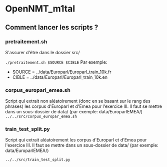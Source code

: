 # OpenNMT_m1tal

## Comment lancer les scripts ?

### pretraitement.sh

S'assurer d'être dans le dossier src/

`./pretraitement.sh $SOURCE $CIBLE`
Par exemple:
- SOURCE = ../data/Europarl/Europarl_train_10k.fr
- CIBLE = ../data/Europarl/Europarl_train_10k.en

### corpus_europarl_emea.sh

Script qui extrait non aléatoirement (donc en se basant sur le rang des phrases) les corpus d'Europarl et d'Emea pour l'exercice III.
Il faut se mettre dans un sous-dossier de data/ (par exemple: data/EuroparlEMEA/)
`../../src/corpus_europar_emea.sh`


### train_test_split.py

Script qui extrait aléatoirement les corpus d'Europarl et d'Emea pour l'exercice III.
Il faut se mettre dans un sous-dossier de data/ (par exemple: data/EuroparlEMEA/)

`../../src/train_test_split.py`

